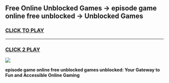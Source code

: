 
## Free Online Unblocked Games → episode game online free unblocked → Unblocked Games
<h3>
<a href="https://premium.freeplayer.one?title=episode_game_online_free_unblocked&ref=21F">CLICK TO PLAY</a></h3>
<hr>

<h3>
<a href="https://premium.freeplayer.one?title=episode_game_online_free_unblocked&ref=21F">CLICK 2 PLAY</a>
  
</h3>

<a href="https://premium.freeplayer.one?title=episode_game_online_free_unblocked&ref=21F/"><img src="https://clearcache.store/games.png"></a>


**episode game online free unblocked games unblocked: Your Gateway to Fun and Accessible Online Gaming**
